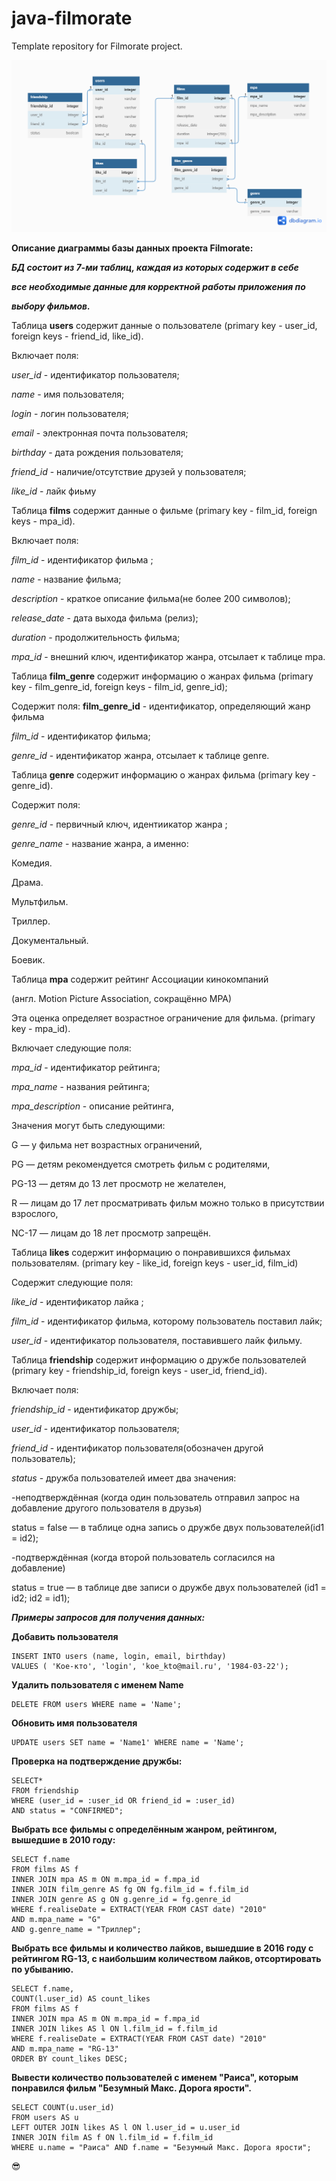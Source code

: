 # java-filmorate

Template repository for Filmorate project.

![Диаграмма базы данных проекта Filmorate](src/main/resources/diagramm.png)

**Описание диаграммы базы данных проекта Filmorate:**

***БД состоит из 7-ми таблиц, каждая из которых содержит в себе***

***все необходимые данные для корректной работы приложения по***

***выбору фильмов.***

Таблица **users** содержит данные о пользователе
(primary key - user_id, foreign keys - friend_id, like_id).

Включает поля:

*user_id* - идентификатор пользователя;

*name* - имя пользователя;

*login* - логин пользователя;

*email* - электронная почта пользователя;

*birthday* - дата рождения пользователя;

*friend_id* - наличие/отсутствие друзей у пользователя;

*like_id* - лайк фиьму

Таблица **films** содержит данные о фильме
(primary key - film_id, foreign keys - mpa_id).

Включает поля:

*film_id* - идентификатор фильма ;

*name* - название фильма;

*description* - краткое описание фильма(не более 200 символов);

*release_date* - дата выхода фильма (релиз);

*duration* - продолжительность фильма;

*mpa_id* - внешний ключ, идентификатор жанра, отсылает к таблице mpa.

Таблица **film_genre** содержит информацию о жанрах фильма
(primary key - film_genre_id, foreign keys - film_id, genre_id);

Содержит поля:
**film_genre_id** - идентификатор, определяющий жанр фильма

*film_id* - идентификатор фильма;

*genre_id* - идентификатор жанра, отсылает к таблице genre.

Таблица **genre** содержит информацию о жанрах фильма
(primary key - genre_id).

Содержит поля:

*genre_id* - первичный ключ, идентиикатор жанра ;

*genre_name* - название жанра, а именно:

Комедия.

Драма.

Мультфильм.

Триллер.

Документальный.

Боевик.

Таблица **mpa** содержит рейтинг Ассоциации кинокомпаний

(англ. Motion Picture Association, сокращённо МРА)

Эта оценка определяет возрастное ограничение для фильма.
(primary key - mpa_id).

Включает следующие поля:

*mpa_id* - идентификатор рейтинга;

*mpa_name* - названия рейтинга;

*mpa_description* - описание рейтинга,

Значения могут быть следующими:

G — у фильма нет возрастных ограничений,

PG — детям рекомендуется смотреть фильм с родителями,

PG-13 — детям до 13 лет просмотр не желателен,

R — лицам до 17 лет просматривать фильм можно только в присутствии взрослого,

NC-17 — лицам до 18 лет просмотр запрещён.

Таблица **likes** содержит информацию о понравившихся фильмах пользователям.
(primary key - like_id, foreign keys - user_id, film_id)

Содержит следующие поля:

*like_id* - идентификатор лайка ;

*film_id* - идентификатор фильма, которому пользователь поставил лайк;

*user_id* - идентификатор пользователя, поставившего лайк фильму.

Таблица **friendship** содержит информацию о дружбе пользователей
(primary key - friendship_id, foreign keys - user_id, friend_id).

Включает поля:

*friendship_id* - идентификатор дружбы;

*user_id* - идентификатор пользователя;

*friend_id* - идентификатор пользователя(обозначен другой пользователь);

*status* - дружба пользователей имеет два значения:

-неподтверждённая (когда один пользователь отправил запрос на добавление
другого пользователя в друзья)

status = false — в таблице одна запись о дружбе двух пользователей(id1 = id2);

-подтверждённая (когда второй пользователь согласился на добавление)

status = true — в таблице две записи о дружбе двух пользователей (id1 = id2; id2 = id1);

***Примеры запросов для получения данных:***

**Добавить пользователя**

```
INSERT INTO users (name, login, email, birthday)
VALUES ( 'Кое-кто', 'login', 'koe_kto@mail.ru', '1984-03-22');
```

**Удалить пользователя с именем Name**

```
DELETE FROM users WHERE name = 'Name';
```

**Обновить имя пользователя**

```
UPDATE users SET name = 'Name1' WHERE name = 'Name';
```

**Проверка на подтверждение дружбы:**

```
SELECT*
FROM friendship
WHERE (user_id = :user_id OR friend_id = :user_id)
AND status = "CONFIRMED";
```

**Выбрать все фильмы с определённым жанром, рейтингом, вышедшие в 2010 году:**

```
SELECT f.name
FROM films AS f
INNER JOIN mpa AS m ON m.mpa_id = f.mpa_id
INNER JOIN film_genre AS fg ON fg.film_id = f.film_id
INNER JOIN genre AS g ON g.genre_id = fg.genre_id
WHERE f.realiseDate = EXTRACT(YEAR FROM CAST date) "2010"
AND m.mpa_name = "G"
AND g.genre_name = "Триллер";
```

**Выбрать все фильмы и количество лайков, вышедшие в 2016 году с рейтингом RG-13,
с наибольшим количеством лайков, отсортировать по убыванию.**

```
SELECT f.name,
COUNT(l.user_id) AS count_likes
FROM films AS f
INNER JOIN mpa AS m ON m.mpa_id = f.mpa_id
INNER JOIN likes AS l ON l.film_id = f.film_id
WHERE f.realiseDate = EXTRACT(YEAR FROM CAST date) "2010"
AND m.mpa_name = "RG-13"
ORDER BY count_likes DESC;
```

**Вывести количество пользователей с именем "Раиса",
которым понравился фильм "Безумный Макс. Дорога ярости".**

```
SELECT COUNT(u.user_id)
FROM users AS u
LEFT OUTER JOIN likes AS l ON l.user_id = u.user_id
INNER JOIN film AS f ON l.film_id = f.film_id
WHERE u.name = "Раиса" AND f.name = "Безумный Макс. Дорога ярости";
```

:sunglasses:



